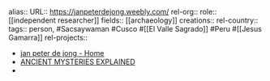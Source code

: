 alias::
URL:: https://janpeterdejong.weebly.com/
rel-org::
role:: [[independent researcher]]
fields:: [[archaeology]]
creations::
rel-country::
tags:: person, #Sacsaywaman #Cusco #[[El Valle Sagrado]] #Peru #[[Jesus Gamarra]]
rel-projects::

- [jan peter de jong - Home](https://janpeterdejong.weebly.com/)
- [ANCIENT MYSTERIES EXPLAINED](http://www.ancient-mysteries-explained.com/)
-
